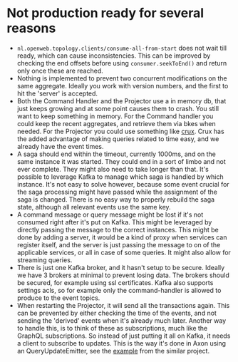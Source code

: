 # Not production ready for several reasons

* `nl.openweb.topology.clients/consume-all-from-start` does not wait till ready, which can cause inconsistencies. This
  can be improved by checking the end offsets before using `consumer.seekToEnd()` and return only once these are
  reached.
* Nothing is implemented to prevent two concurrent modifications on the same aggregate. Ideally you work with version
  numbers, and the first to hit the 'server' is accepted.
* Both the Command Handler and the Projector use a in memory db, that just keeps growing and at some point causes them
  to crash. You still want to keep something in memory. For the Command handler you could keep the recent aggregates,
  and retrieve them via bkes when needed. For the Projector you could use something
  like [crux](https://github.com/juxt/crux). Crux has the added advantage of making queries related to time easy, and we
  already have the event times.
* A saga should end within the timeout, currently 1000ms, and on the same instance it was started. They could end in a
  sort of limbo and not ever complete. They might also need to take longer than that. It's possible to leverage Kafka to
  manage which saga is handled by which instance. It's not easy to solve however, because some event crucial for the
  saga processing might have passed while the assignment of the saga is changed. There is no easy way to properly
  rebuild the saga state, although all relevant events use the same key.
* A command message or query message might be lost if it's not consumed right after it's put on Kafka. This might be
  leveraged by directly passing the message to the correct instances. This might be done by adding a server, it would be
  a kind of proxy when services can register itself, and the server is just passing the message to on of the applicable
  services, or all in case of some queries. It might also allow for streaming queries.
* There is just one Kafka broker, and it hasn't setup to be secure. Ideally we have 3 brokers at minimal to prevent
  losing data. The brokers should be secured, for example using ssl certificates. Kafka also supports settings acls, so
  for example only the command-handler is allowed to produce to the event topics.
* When restarting the Projector, it will send all the transactions again. This can be prevented by either checking the
  time of the events, and not sending the 'derived' events when it's already much later. Another way to handle this, is
  to think of these as subscriptions, much like the GraphQL subscriptions. So instead of just putting it all on Kafka,
  it needs a client to subscribe to updates. This is the way it's done in Axon using an QueryUpdateEmitter, see
  the [example](https://github.com/gklijs/bank-axon-graphql/blob/e59b83f9d9ed0f133495ba8d92fcd327542ff0bc/projector/src/main/kotlin/nl/openweb/projector/TransactionProjector.kt#L44)
  from the similar project.